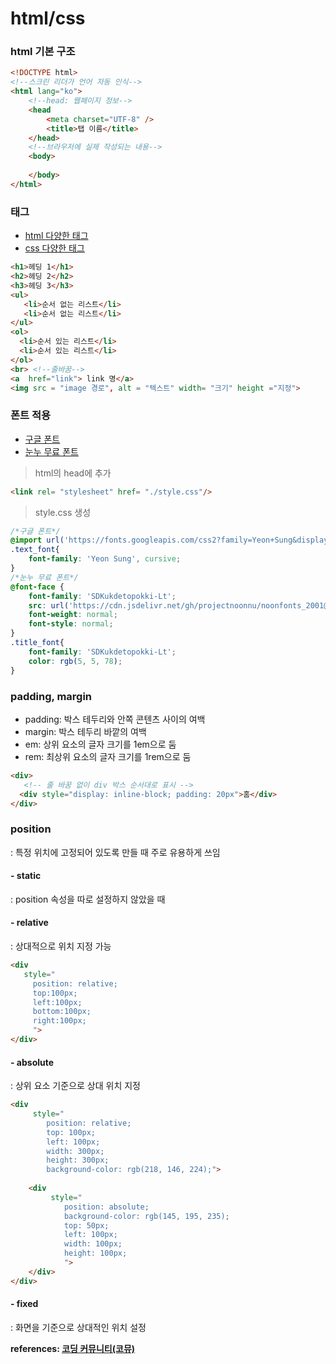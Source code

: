 # html/css


### html 기본 구조  
```html   
<!DOCTYPE html>
<!--스크린 리더가 언어 자동 인식-->
<html lang="ko">
    <!--head: 웹페이지 정보-->
    <head
        <meta charset="UTF-8" />
        <title>탭 이름</title>
    </head>
    <!--브라우저에 실제 작성되는 내용-->
    <body>
      
    </body>
</html>
```  

### 태그  
- [html 다양한 태그](https://www.w3schools.com/html/)  
- [css 다양한 태그](https://www.w3schools.com/css/)
 
```html
<h1>헤딩 1</h1>
<h2>헤딩 2</h2>
<h3>헤딩 3</h3>
<ul>
   <li>순서 없는 리스트</li>
   <li>순서 없는 리스트</li>
</ul>
<ol>
  <li>순서 있는 리스트</li>
  <li>순서 있는 리스트</li>
</ol>
<br> <!--줄바꿈-->
<a  href="link"> link 명</a>
<img src = "image 경로", alt = "텍스트" width= "크기" height ="지정">
```

### 폰트 적용  
- [구글 폰트](https://fonts.google.com/)
- [눈누 무료 폰트](https://noonnu.cc/)
> html의 head에 추가  
```html
<link rel= "stylesheet" href= "./style.css"/>
``` 
> style.css 생성  
```css
/*구글 폰트*/
@import url('https://fonts.googleapis.com/css2?family=Yeon+Sung&display=swap');
.text_font{
    font-family: 'Yeon Sung', cursive;
}
/*눈누 무료 폰트*/
@font-face {
    font-family: 'SDKukdetopokki-Lt';
    src: url('https://cdn.jsdelivr.net/gh/projectnoonnu/noonfonts_2001@1.1/SDKukdetopokki-aLt00.woff') format('woff');
    font-weight: normal;
    font-style: normal;
}
.title_font{
    font-family: 'SDKukdetopokki-Lt';
    color: rgb(5, 5, 78);
}
```

### padding, margin 

- padding: 박스 테두리와 안쪽 콘텐츠 사이의 여백
- margin: 박스 테두리 바깥의 여백  
- em: 상위 요소의 글자 크기를 1em으로 둠
- rem: 최상위 요소의 글자 크기를 1rem으로 둠

```html
<div>
   <!-- 줄 바꿈 없이 div 박스 순서대로 표시 -->
  <div style="display: inline-block; padding: 20px">홈</div>
</div>
```

### position
: 특정 위치에 고정되어 있도록 만들 때 주로 유용하게 쓰임

#### - static
: position 속성을 따로 설정하지 않았을 때
#### - relative
: 상대적으로 위치 지정 가능
```html
<div
   style="
     position: relative;
     top:100px;
     left:100px;
     bottom:100px;
     right:100px;
     ">
</div>
```
#### - absolute
: 상위 요소 기준으로 상대 위치 지정

```html
<div 
     style="
        position: relative;
        top: 100px;
        left: 100px;
        width: 300px;
        height: 300px;
        background-color: rgb(218, 146, 224);">
        
    <div 
         style="
            position: absolute;
            background-color: rgb(145, 195, 235);
            top: 50px;
            left: 100px;
            width: 100px;
            height: 100px;
            ">
    </div>
</div>
```
#### - fixed 
: 화면을 기준으로 상대적인 위치 설정




**references: [코딩 커뮤니티(코뮤)](https://cafe.naver.com/codeuniv/9806)**  
